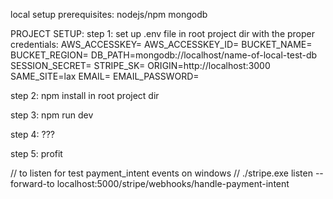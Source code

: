 <!-- deployed to heroku/mongodb atlas for dev -->
<!-- will probably do the same for prod -->

local setup prerequisites:
nodejs/npm
mongodb

PROJECT SETUP:
step 1:
set up .env file in root project dir with the proper credentials:
AWS_ACCESSKEY=
AWS_ACCESSKEY_ID=
BUCKET_NAME=
BUCKET_REGION=
DB_PATH=mongodb://localhost/name-of-local-test-db
SESSION_SECRET=
STRIPE_SK=
ORIGIN=http://localhost:3000
SAME_SITE=lax
EMAIL=
EMAIL_PASSWORD=

step 2:
npm install in root project dir

step 3:
npm run dev

step 4:
???

step 5:
profit

// to listen for test payment_intent events on windows
// ./stripe.exe listen --forward-to localhost:5000/stripe/webhooks/handle-payment-intent

